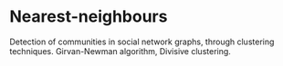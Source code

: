 # Nearest-neighbours
Detection of communities in social network graphs, through clustering techniques. Girvan-Newman algorithm, Divisive clustering.
